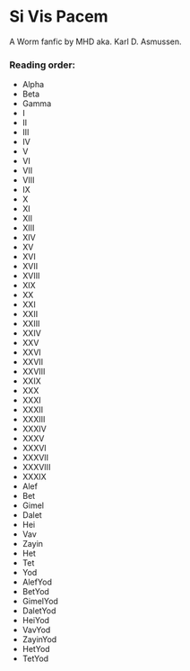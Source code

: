 
# Si Vis Pacem

A Worm fanfic by MHD aka. Karl D. Asmussen.

### Reading order:

* Alpha
* Beta
* Gamma
* I
* II
* III
* IV
* V
* VI
* VII
* VIII
* IX
* X
* XI
* XII
* XIII
* XIV
* XV
* XVI
* XVII
* XVIII
* XIX
* XX
* XXI
* XXII
* XXIII
* XXIV
* XXV
* XXVI
* XXVII
* XXVIII
* XXIX
* XXX
* XXXI
* XXXII
* XXXIII
* XXXIV
* XXXV
* XXXVI
* XXXVII
* XXXVIII
* XXXIX
* Alef
* Bet
* Gimel
* Dalet
* Hei
* Vav
* Zayin
* Het
* Tet
* Yod
* AlefYod
* BetYod
* GimelYod
* DaletYod
* HeiYod
* VavYod
* ZayinYod
* HetYod
* TetYod
